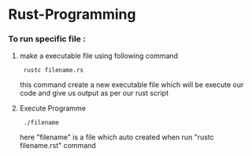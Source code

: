 # Rust-Programming

### To run specific file : 
1. make a executable file using following command
        
        rustc filename.rs

    this command create a new executable file which will be execute our code and give us output as per our rust script

2. Execute Programme

        ./filename

    here "filename" is a file which auto created when run "rustc filename.rst" command


    